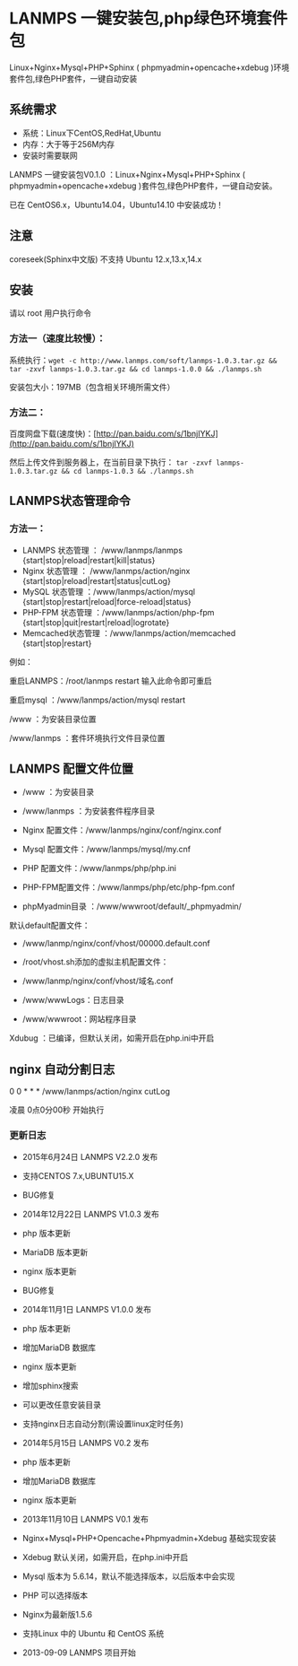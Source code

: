 LANMPS 一键安装包,php绿色环境套件包
=====================================

Linux+Nginx+Mysql+PHP+Sphinx ( phpmyadmin+opencache+xdebug )环境套件包,绿色PHP套件，一键自动安装

系统需求
-------------------------------------

* 系统：Linux下CentOS,RedHat,Ubuntu
* 内存：大于等于256M内存 
* 安装时需要联网

LANMPS 一键安装包V0.1.0 ：Linux+Nginx+Mysql+PHP+Sphinx ( phpmyadmin+opencache+xdebug )套件包,绿色PHP套件，一键自动安装。
> 
已在 CentOS6.x，Ubuntu14.04，Ubuntu14.10 中安装成功！

注意
------------------------------------
coreseek(Sphinx中文版) 不支持 Ubuntu 12.x,13.x,14.x

安装
-----------------------------------

请以  root  用户执行命令
### 方法一（速度比较慢）：
系统执行：`wget -c http://www.lanmps.com/soft/lanmps-1.0.3.tar.gz && tar -zxvf lanmps-1.0.3.tar.gz && cd lanmps-1.0.0 && ./lanmps.sh`

安装包大小：197MB（包含相关环境所需文件）
### 方法二：
百度网盘下载(速度快)：[http://pan.baidu.com/s/1bnjIYKJ](http://pan.baidu.com/s/1bnjIYKJ)

然后上传文件到服务器上，在当前目录下执行：
`tar -zxvf lanmps-1.0.3.tar.gz && cd lanmps-1.0.3 && ./lanmps.sh`

LANMPS状态管理命令
------------------------------------

### 方法一：

* LANMPS      状态管理 ： /www/lanmps/lanmps {start|stop|reload|restart|kill|status}
* Nginx            状态管理 ： /www/lanmps/action/nginx {start|stop|reload|restart|status|cutLog}
* MySQL          状态管理 ：/www/lanmps/action/mysql {start|stop|restart|reload|force-reload|status}
* PHP-FPM     状态管理 ：/www/lanmps/action/php-fpm {start|stop|quit|restart|reload|logrotate}
* Memcached状态管理 ：/www/lanmps/action/memcached {start|stop|restart}

例如：
> 
重启LANMPS：/root/lanmps restart           输入此命令即可重启
> 
重启mysql     ：/www/lanmps/action/mysql restart




> 
/www                     ：为安装目录位置
> 
/www/lanmps ：套件环境执行文件目录位置

LANMPS 配置文件位置
-----------------------------------------
* /www                     ：为安装目录
* /www/lanmps ：为安装套件程序目录

* Nginx       配置文件：/www/lanmps/nginx/conf/nginx.conf
* Mysql       配置文件：/www/lanmps/mysql/my.cnf
* PHP           配置文件：/www/lanmps/php/php.ini
* PHP-FPM配置文件：/www/lanmps/php/etc/php-fpm.conf
* phpMyadmin目录 ：/www/wwwroot/default/_phpmyadmin/

默认default配置文件：
* /www/lanmp/nginx/conf/vhost/00000.default.conf

* /root/vhost.sh添加的虚拟主机配置文件：
* /www/lanmp/nginx/conf/vhost/域名.conf

* /www/wwwLogs：日志目录
* /www/wwwroot：网站程序目录

Xdubug ：已编译，但默认关闭，如需开启在php.ini中开启

nginx 自动分割日志
--------------------------------------------
0 0 * * * /www/lanmps/action/nginx cutLog
> 
凌晨 0点0分00秒 开始执行

### 更新日志
* 2015年6月24日 LANMPS V2.2.0 发布

 * 支持CENTOS 7.x,UBUNTU15.X
 * BUG修复
 
* 2014年12月22日 LANMPS V1.0.3 发布

 * php 版本更新
 * MariaDB 版本更新
 * nginx 版本更新
 * BUG修复
 
* 2014年11月1日 LANMPS V1.0.0 发布

 * php 版本更新
 * 增加MariaDB 数据库
 * nginx 版本更新
 * 增加sphinx搜索
 * 可以更改任意安装目录
 * 支持nginx日志自动分割(需设置linux定时任务)

* 2014年5月15日 LANMPS V0.2 发布

 * php 版本更新
 * 增加MariaDB 数据库
 * nginx 版本更新

* 2013年11月10日 LANMPS V0.1 发布

 * Nginx+Mysql+PHP+Opencache+Phpmyadmin+Xdebug 基础实现安装
 * Xdebug 默认关闭，如需开启，在php.ini中开启
 * Mysql 版本为 5.6.14，默认不能选择版本，以后版本中会实现
 * PHP 可以选择版本
 * Nginx为最新版1.5.6
 * 支持Linux 中的  Ubuntu 和 CentOS 系统

* 2013-09-09 LANMPS  项目开始